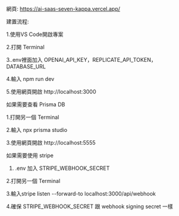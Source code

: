 網頁:
https://ai-saas-seven-kappa.vercel.app/

建置流程:

1.使用VS Code開啟專案

2.打開 Terminal

3..env裡面加入 OPENAI_API_KEY，REPLICATE_API_TOKEN，DATABASE_URL

4.輸入 npm run dev

5.使用網頁開啟 http://localhost:3000


如果需要查看 Prisma DB

1.打開另一個 Terminal

2.輸入 npx prisma studio

3.使用網頁開啟 http://localhost:5555

如果需要使用 stripe

1. .env 加入 STRIPE_WEBHOOK_SECRET

2.打開另一個 Terminal

3.輸入stripe listen --forward-to localhost:3000/api/webhook

4.確保 STRIPE_WEBHOOK_SECRET 跟 webhook signing secret 一樣